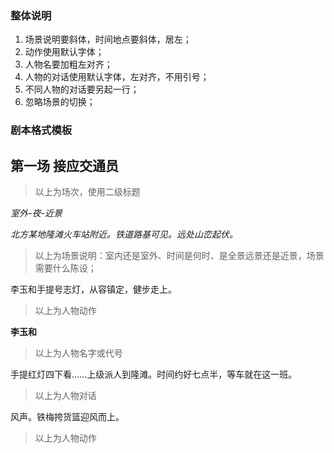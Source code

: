 ### 整体说明

1. 场景说明要斜体，时间地点要斜体，居左；
2. 动作使用默认字体；
3. 人物名要加粗左对齐；
4. 人物的对话使用默认字体，左对齐，不用引号；
5. 不同人物的对话要另起一行；
6. 忽略场景的切换；

### 剧本格式模板

## 第一场  接应交通员

> 以上为场次，使用二级标题

*室外-夜-近景*

*北方某地隆滩火车站附近。铁道路基可见。远处山峦起伏。*

> 以上为场景说明：室内还是室外、时间是何时、是全景远景还是近景，场景需要什么陈设；

李玉和手提号志灯，从容镇定，健步走上。

> 以上为人物动作

**李玉和**

> 以上为人物名字或代号

手提红灯四下看……上级派人到隆滩。时间约好七点半，等车就在这一班。

> 以上为人物对话

风声。铁梅挎货篮迎风而上。

> 以上为人物动作
